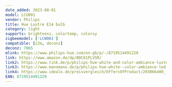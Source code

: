 ```yaml
---
date_added: 2023-08-01
model: LCU001
vendor: Philips
title: Hue Lustre E14 bulb
category: light
supports: brightness, colortemp, colorxy
zigbeemodel: ['LCW001']
compatible: [z2m, deconz]
deconz: 7065
mlink: https://www.philips-hue.com/en-gb/p/-/8719514491229
link: https://www.amazon.de/dp/B0C61PLVSR/
link2: https://www.tink.de/p/philips-hue-white-and-color-ambiance-luster-led-lampe-e14
link3: https://www.manomano.de/p/philips-hue-white--color-ambiance-led-e14-luster-in-wei-51w-370lm-71680767 
link4: https://www.idealo.de/preisvergleich/OffersOfProduct/203066400_-hue-white-color-ambiance-luster-9290035736-philips.html
EAN: 8719514491229
---
```

